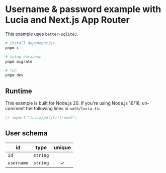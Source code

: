# Username & password example with Lucia and Next.js App Router

This example uses `better-sqlite3`.

```bash
# install dependencies
pnpm i

# setup database
pnpm migrate

# run
pnpm dev
```

## Runtime

This example is built for Node.js 20. If you're using Node.js 16/18, un-comment the following lines in `auth/lucia.ts`:

```ts
// import "lucia/polyfill/node";
```

## User schema

| id         | type     | unique |
| ---------- | -------- | :----: |
| `id`       | `string` |        |
| `username` | `string` |   ✓    |
